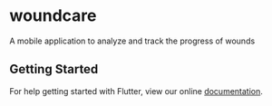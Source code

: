# woundcare

A mobile application to analyze and track the progress of wounds

## Getting Started

For help getting started with Flutter, view our online
[documentation](https://flutter.io/).
